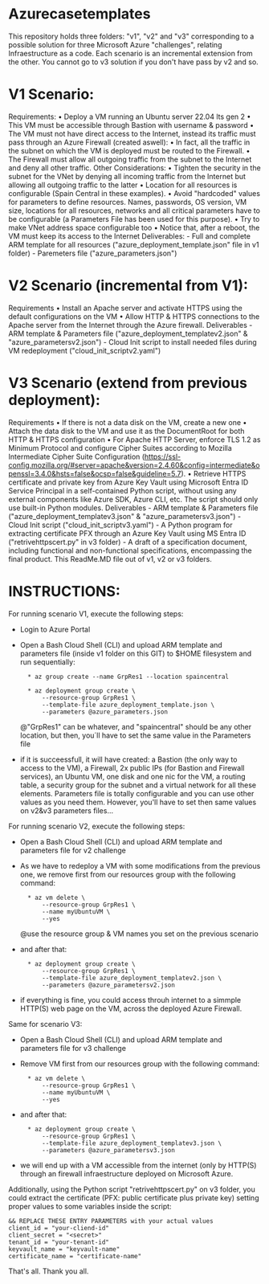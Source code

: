 # Azurecasetemplates
This repository holds three folders: "v1", "v2" and "v3" corresponding to a possible solution for three Microsoft Azure "challenges", relating Infraestructure as a code. Each scenario is an incremental extension from the other. You cannot go to v3 solution if you don't have pass by v2 and so.

# V1 Scenario:
Requirements:
    • Deploy a VM running an Ubuntu server 22.04 lts gen 2
    • This VM must be accessible through Bastion with username & password
    • The VM must not have direct access to the Internet, instead its traffic must pass through an Azure Firewall (created aswell):
        •	In fact, all the traffic in the subnet on which the VM is deployed must be routed to the Firewall.
        •	The Firewall must allow all outgoing traffic from the subnet to the Internet and deny all other traffic.
Other Considerations:
    • Tighten the security in the subnet for the VNet by denying all incoming traffic from the Internet but allowing all outgoing traffic to the latter
    • Location for all resources is configurable (Spain Central in these examples).
    • Avoid "hardcoded" values for parameters to define resources. Names, passwords, OS version, VM size, locations for all resources, networks and all critical parameters have to be configurable (a Parameters File has been used for this purpose).
    • Try to make VNet address space configurable too
    • Notice that, after a reboot, the VM must keep its access to the Internet
Deliverables:
    - Full and complete ARM template for all resources ("azure_deployment_template.json" file in v1 folder)
    - Paremeters file ("azure_parameters.json")

# V2 Scenario (incremental from V1):
Requirements
    • Install an Apache server and activate HTTPS using the default configurations on the VM
    • Allow HTTP & HTTPS connections to the Apache server from the Internet through the Azure firewall.
Deliverables
    - ARM template & Parameters file ("azure_deployment_templatev2.json" & "azure_parametersv2.json")
    - Cloud Init script to install needed files during VM redeployment ("cloud_init_scriptv2.yaml")

# V3 Scenario (extend from previous deployment):
Requirements
    • If there is not a data disk on the VM, create a new one
    • Attach the data disk to the VM and use it as the DocumentRoot for both HTTP & HTTPS configuration
    • For Apache HTTP Server, enforce TLS 1.2 as Minimum Protocol and configure Cipher Suites according to Mozilla Intermediate Cipher Suite Configuration (https://ssl-config.mozilla.org/#server=apache&version=2.4.60&config=intermediate&openssl=3.4.0&hsts=false&ocsp=false&guideline=5.7).
    • Retrieve HTTPS certificate and private key from Azure Key Vault using Microsoft Entra ID Service Principal in a self-contained Python script, without using any external components like Azure SDK, Azure CLI, etc. The script should only use built-in Python modules.
Deliverables
    - ARM template & Parameters file ("azure_deployment_templatev3.json" & "azure_parametersv3.json")
    - Cloud Init script ("cloud_init_scriptv3.yaml")
    - A Python program for extracting certificate PFX through an Azure Key Vault using MS Entra ID ("retrivehttpscert.py" in v3 folder)
    - A draft of a specification document, including functional and non-functional specifications, encompassing the final product. This ReadMe.MD file out of v1, v2 or v3 folders.


# INSTRUCTIONS:
For running scenario V1, execute the following steps:
  - Login to Azure Portal
  - Open a Bash Cloud Shell (CLI) and upload ARM template and parameters file (inside v1 folder on this GIT) to $HOME filesystem and run sequentially:
    
          * az group create --name GrpRes1 --location spaincentral
    
          * az deployment group create \
              --resource-group GrpRes1 \
              --template-file azure_deployment_template.json \
              --parameters @azure_parameters.json
    
    @"GrpRes1" can be whatever, and "spaincentral" should be any other location, but then, you´ll have to set the same value in the Parameters file
  - if it is succeessfull, it will have created: a Bastion (the only way to access to the VM), a Firewall, 2x public IPs (for Bastion and Firewall services), an Ubuntu VM, one disk and one nic for the VM, a routing table, a security group for the subnet and a virtual network for all these elements.
Parameters file is totally configurable and you can use other values as you need them. However, you'll have to set then same values on v2&v3 parameters files...


For running scenario V2, execute the following steps:
  - Open a Bash Cloud Shell (CLI) and upload ARM template and parameters file for v2 challenge
  - As we have to redeploy a VM with some modifications from the previous one, we remove first from our resources group with the following command:
    
          * az vm delete \
              --resource-group GrpRes1 \
              --name myUbuntuVM \
              --yes
    
    @use the resource group & VM names you set on the previous scenario
  - and after that:
    
          * az deployment group create \
              --resource-group GrpRes1 \
              --template-file azure_deployment_templatev2.json \
              --parameters @azure_parametersv2.json
    
  - if everything is fine, you could access throuh internet to a simmple HTTP(S) web page on the VM, across the deployed Azure Firewall.


Same for scenario V3:
  - Open a Bash Cloud Shell (CLI) and upload ARM template and parameters file for v3 challenge
  - Remove VM first from our resources group with the following command:
    
          * az vm delete \
              --resource-group GrpRes1 \
              --name myUbuntuVM \
              --yes
    
  - and after that:
    
          * az deployment group create \
              --resource-group GrpRes1 \
              --template-file azure_deployment_templatev3.json \
              --parameters @azure_parametersv3.json
  
  - we will end up with a VM accessible from the internet (only by HTTP(S) through an firewall infraestructure deployed on Microsoft Azure.

Additionally, using the Python script "retrivehttpscert.py" on v3 folder, you could extract the certificate (PFX: public certificate plus private key) setting proper values to some variables inside the script:

    && REPLACE THESE ENTRY PARAMETERS with your actual values
    client_id = "your-cliend-id"
    client_secret = "<secret>"
    tenant_id = "your-tenant-id"
    keyvault_name = "keyvault-name"
    certificate_name = "certificate-name"


That's all. Thank you all.

